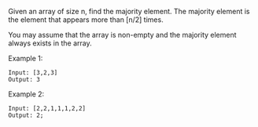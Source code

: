 
Given an array of size n, find the majority element. The majority element is the element that appears more than [n/2] times. 

You may assume that the array is non-empty and the majority element always exists in the array. 

 Example 1:

```
Input: [3,2,3]
Output: 3
```

Example 2: 

```
Input: [2,2,1,1,1,2,2]
Output: 2;
```

